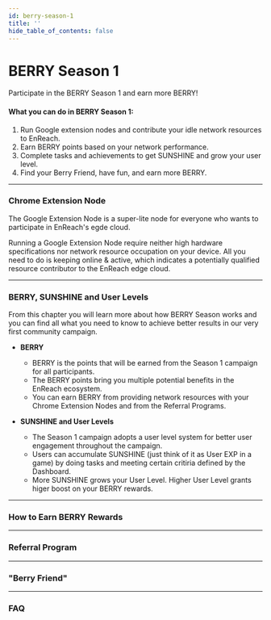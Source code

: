 ```yaml
---
id: berry-season-1
title: ''
hide_table_of_contents: false
---
```


# BERRY Season 1

Participate in the BERRY Season 1 and earn more BERRY!

#### What you can do in BERRY Season 1:

1. Run Google extension nodes and contribute your idle network resources to EnReach.
2. Earn BERRY points based on your network performance. 
3. Complete tasks and achievements to get SUNSHINE and grow your user level.  
4. Find your Berry Friend, have fun, and earn more BERRY.

***

### Chrome Extension Node

The Google Extension Node is a super-lite node for everyone who wants to participate in EnReach's egde cloud.   

Running a Google Extension Node require neither high hardware specifications nor network resource occupation on your device. All you need to do is keeping online & active, which indicates a potentially qualified resource contributor to the EnReach edge cloud. 

***

### BERRY, SUNSHINE and User Levels

From this chapter you will learn more about how BERRY Season works and you can find all what you need to know to achieve better results in our very first community campaign.  

* **BERRY**
  * BERRY is the points that will be earned from the Season 1 campaign for all participants. 
  * The BERRY points bring you multiple potential benefits in the EnReach ecosystem.
  * You can earn BERRY from providing network resources with your Chrome Extension Nodes and from the Referral Programs. 

* **SUNSHINE and User Levels**
	* The Season 1 campaign adopts a user level system for better user engagement throughout the campaign. 
	* Users can accumulate SUNSHINE (just think of it as User EXP in a game) by doing tasks and meeting certain critiria defined by the Dashboard. 
	* More SUNSHINE grows your User Level. Higher User Level grants higer boost on your BERRY rewards. 

***

### How to Earn BERRY Rewards

***

### Referral Program

***

### "Berry Friend"

***

### FAQ


